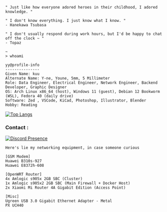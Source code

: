 <!---
<img src="./pict/mangabomb.png">
--->

```
" Just like how everyone adored heroes in their childhood, I adored knowledge. "

" I don't know everything. I just know what I know. "
- Hanekawa Tsubasa

" I don't usually respond during work hours, but I'd be happy to chat off the clock ~ "
- Topaz
```

```
~
> whoami

yy@profile-info
---------------
Given Name: kuu
Alternate Name: Y-ne, Youne, 5mm, 5 Millimeter
Role: Data Engineer, Electrical Engineer, Network Engineer, Backend Developer, Graphic Designer
OS: Arch Linux x86_64 (host), Windows 11 (guest), Debian 12 Bookworm (WSL), Fedora 40 (daily drive)
Software: Zed , VSCode, KiCad, Photoshop, Illustrator, Blender
Hobby: Reading
```

[![Top Langs](https://github-readme-stats.vercel.app/api/top-langs/?username=akumakumu&layout=compact&langs_count=10&hide=jupyter%20notebook,ejs,html,css&hide_title=true)](https://github.com/anuraghazra/github-readme-stats)

<h3>Contact :</h3>

[![Discord Presence](https://lanyard.kyrie25.me/api/390488207294332942)](https://discord.com/users/390488207294332942)

```
Here's lie my networking equipment, in case someone curious

[GSM Modem]
Huawei B310s-927
Huawei E8372h-608

[OpenWRT Router]
4x Amlogic s905x 2GB SBC (Cluster)
1x Amlogic s905x2 2GB SBC (Main Firewall + Docker Host)
2x Xiaomi Mi Router 4A Gigabit Edition (Access Point)

[Misc]
Ugreen USB 3.0 Gigabit Ethernet Adapter - Metal
PX UCH40
```
